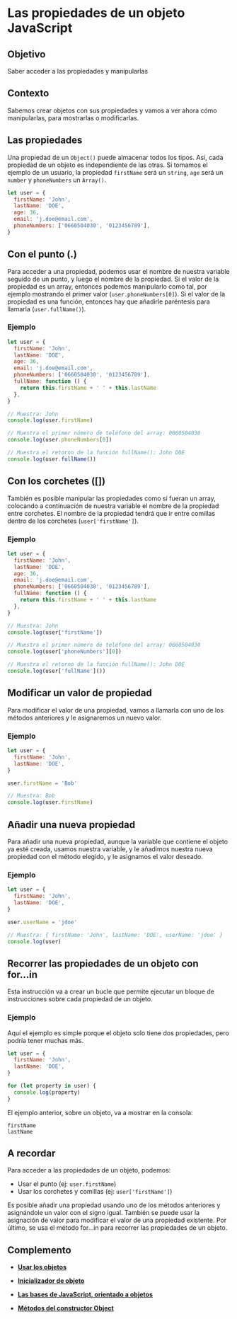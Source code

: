 # Las propiedades de un objeto JavaScript

## Objetivo

Saber acceder a las propiedades y manipularlas

## Contexto

Sabemos crear objetos con sus propiedades y vamos a ver ahora cómo manipularlas, para mostrarlas o modificarlas.

## Las propiedades

Una propiedad de un `Object()` puede almacenar todos los tipos. Así, cada propiedad de un objeto es independiente de las otras. Si tomamos el ejemplo de un usuario, la propiedad `firstName` será un `string`, `age` será un `number` y `phoneNumbers` un `Array()`.

```javascript
let user = {
  firstName: 'John',
  lastName: 'DOE',
  age: 36,
  email: 'j.doe@email.com',
  phoneNumbers: ['0660504030', '0123456789'],
}
```

## Con el punto (.)

Para acceder a una propiedad, podemos usar el nombre de nuestra variable seguido de un punto, y luego el nombre de la propiedad. Si el valor de la propiedad es un array, entonces podemos manipularlo como tal, por ejemplo mostrando el primer valor (`user.phoneNumbers[0]`). Si el valor de la propiedad es una función, entonces hay que añadirle paréntesis para llamarla (`user.fullName()`).

### Ejemplo

```javascript
let user = {
  firstName: 'John',
  lastName: 'DOE',
  age: 36,
  email: 'j.doe@email.com',
  phoneNumbers: ['0660504030', '0123456789'],
  fullName: function () {
    return this.firstName + ' ' + this.lastName
  },
}

// Muestra: John
console.log(user.firstName)

// Muestra el primer número de teléfono del array: 0660504030
console.log(user.phoneNumbers[0])

// Muestra el retorno de la función fullName(): John DOE
console.log(user.fullName())
```

## Con los corchetes ([])

También es posible manipular las propiedades como si fueran un array, colocando a continuación de nuestra variable el nombre de la propiedad entre corchetes. El nombre de la propiedad tendrá que ir entre comillas dentro de los corchetes (`user['firstName']`).

### Ejemplo

```javascript
let user = {
  firstName: 'John',
  lastName: 'DOE',
  age: 36,
  email: 'j.doe@email.com',
  phoneNumbers: ['0660504030', '0123456789'],
  fullName: function () {
    return this.firstName + ' ' + this.lastName
  },
}

// Muestra: John
console.log(user['firstName'])

// Muestra el primer número de teléfono del array: 0660504030
console.log(user['phoneNumbers'][0])

// Muestra el retorno de la función fullName(): John DOE
console.log(user['fullName']())
```

## Modificar un valor de propiedad

Para modificar el valor de una propiedad, vamos a llamarla con uno de los métodos anteriores y le asignaremos un nuevo valor.

### Ejemplo

```javascript
let user = {
  firstName: 'John',
  lastName: 'DOE',
}

user.firstName = 'Bob'

// Muestra: Bob
console.log(user.firstName)
```

## Añadir una nueva propiedad

Para añadir una nueva propiedad, aunque la variable que contiene el objeto ya esté creada, usamos nuestra variable, y le añadimos nuestra nueva propiedad con el método elegido, y le asignamos el valor deseado.

### Ejemplo

```javascript
let user = {
  firstName: 'John',
  lastName: 'DOE',
}

user.userName = 'jdoe'

// Muestra: { firstName: 'John', lastName: 'DOE', userName: 'jdoe' }
console.log(user)
```

## Recorrer las propiedades de un objeto con for...in

Esta instrucción va a crear un bucle que permite ejecutar un bloque de instrucciones sobre cada propiedad de un objeto.

### Ejemplo

Aquí el ejemplo es simple porque el objeto solo tiene dos propiedades, pero podría tener muchas más.

```javascript
let user = {
  firstName: 'John',
  lastName: 'DOE',
}

for (let property in user) {
  console.log(property)
}
```

El ejemplo anterior, sobre un objeto, va a mostrar en la consola:

```
firstName
lastName
```

## A recordar

Para acceder a las propiedades de un objeto, podemos:

- Usar el punto (ej: `user.firstName`)
- Usar los corchetes y comillas (ej: `user['firstName']`)

Es posible añadir una propiedad usando uno de los métodos anteriores y asignándole un valor con el signo igual. También se puede usar la asignación de valor para modificar el valor de una propiedad existente. Por último, se usa el método for...in para recorrer las propiedades de un objeto.

## Complemento

- **[Usar los objetos](https://developer.mozilla.org/fr/docs/Web/JavaScript/Guide/Working_with_objects)**

- **[Inicializador de objeto](https://developer.mozilla.org/fr/docs/Web/JavaScript/Reference/Operators/Object_initializer)**

- **[Las bases de JavaScript, orientado a objetos](https://developer.mozilla.org/fr/docs/Learn/JavaScript/Objects/Basics)**

- **[Métodos del constructor Object](https://developer.mozilla.org/fr/docs/Web/JavaScript/Reference/Global_Objects/Object#M%C3%A9thodes_du_constructeur_Object)**